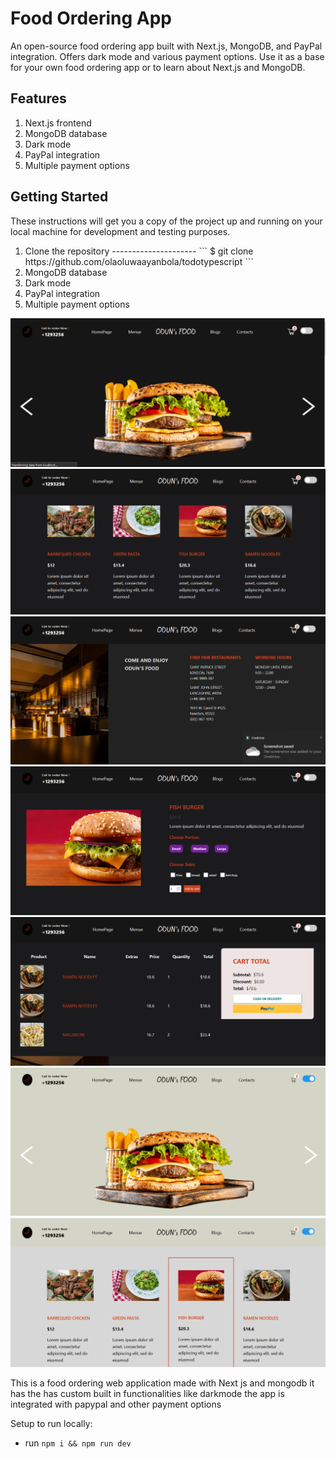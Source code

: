 # Food Ordering App #
<p>
  An open-source food ordering app built with Next.js, MongoDB, and PayPal integration. Offers dark mode and various payment options. Use it as a base for your own       food ordering app or to learn about Next.js and MongoDB.
</p>

## Features ##
<ol>
  <li>Next.js frontend</li>
  <li>MongoDB database</li>
  <li>Dark mode</li>
  <li>PayPal integration</li>
  <li>Multiple payment options</li>
</ol>

## Getting Started ##
<p>
  These instructions will get you a copy of the project up and running on your local machine for development and testing purposes.
</p>
<ol>
  <li>
    Clone the repository
    ---------------------
    ```
    $ git clone https://github.com/olaoluwaayanbola/todotypescript
    ```
  </li>
  <li>
    MongoDB database
  </li>
  <li>
    Dark mode
  </li>
  <li>
    PayPal integration
  </li>
  <li>
    Multiple payment options
  </li>
</ol>

![Portfolio Website](/images/foodH.png)
![Portfolio Website](/images/2022-07-01%20(12).png)
![Portfolio Website](/images/2022-07-01%20(15).png)
![Portfolio Website](/images/2022-07-01%20(14).png)
![Portfolio Website](/images/2022-07-01%20(16).png)
![Portfolio Website](/images/2022-07-01%20(18).png)
![Portfolio Website](/images/2022-07-08%20(6).png)


This is a food ordering web application made with Next js and mongodb 
it has the has custom built in functionalities like darkmode 
the app is integrated with papypal and other payment options

Setup to run locally:
- run ```npm i && npm run dev```

